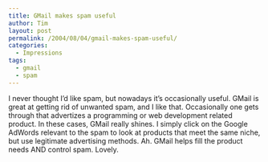```yaml
---
title: GMail makes spam useful
author: Tim
layout: post
permalink: /2004/08/04/gmail-makes-spam-useful/
categories:
  - Impressions
tags:
  - gmail
  - spam
---
```

I never thought I&#8217;d like spam, but nowadays it&#8217;s occasionally useful. GMail is great at getting rid of unwanted spam, and I like that. Occasionally one gets through that advertizes a programming or web development related product. In these cases, GMail really shines. I simply click on the Google AdWords relevant to the spam to look at products that meet the same niche, but use legitimate advertising methods. Ah. GMail helps fill the product needs AND control spam. Lovely.
